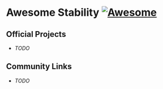 # Awesome Stability [![Awesome](https://awesome.re/badge.svg)](https://awesome.re)

## Official Projects
- _TODO_

## Community Links
- _TODO_
